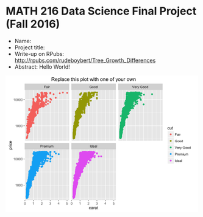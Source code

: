 MATH 216 Data Science Final Project (Fall 2016)
================

-   Name:
-   Project title:
-   Write-up on RPubs: <http://rpubs.com/rudeboybert/Tree_Growth_Differences>
-   Abstract: Hello World!

![](README_files/figure-markdown_github/unnamed-chunk-1-1.png)
